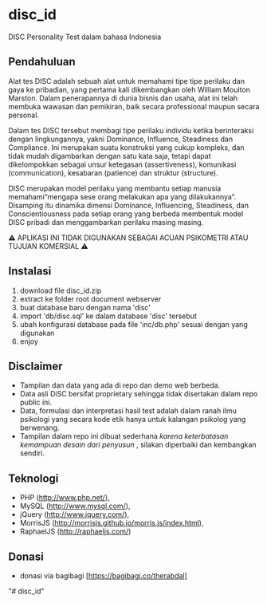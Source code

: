 # disc_id
DISC Personality Test dalam bahasa Indonesia

## Pendahuluan

Alat tes DISC adalah sebuah alat untuk memahami tipe tipe perilaku dan gaya ke pribadian, yang pertama kali dikembangkan oleh William Moulton Marston. Dalam penerapannya di dunia bisnis dan usaha, alat ini telah membuka wawasan dan pemikiran, baik secara professional maupun secara personal.

Dalam tes DISC tersebut membagi tipe perilaku individu ketika berinteraksi dengan lingkungannya, yakni  Dominance, Influence, Steadiness dan Compliance. Ini merupakan suatu konstruksi yang cukup kompleks, dan tidak mudah digambarkan dengan satu kata saja, tetapi dapat dikelompokkan sebagai unsur ketegasan (assertiveness), komunikasi (communication), kesabaran (patience) dan struktur (structure).

DISC merupakan model perilaku yang membantu setiap manusia memahami“mengapa sese orang melakukan apa yang  dilakukannya”. Disamping itu dinamika dimensi Dominance, Influencing, Steadiness, dan Conscientiousness pada setiap orang yang berbeda membentuk model DISC pribadi dan menggambarkan perilaku masing masing.

:warning: APLIKASI INI TIDAK DIGUNAKAN SEBAGAI ACUAN PSIKOMETRI ATAU TUJUAN KOMERSIAL :warning:

## Instalasi
1. download file disc_id.zip 
2. extract ke folder root document webserver
3. buat database baru dengan nama 'disc'
4. import 'db/disc.sql' ke dalam database 'disc' tersebut
5. ubah konfigurasi database pada file 'inc/db.php' sesuai dengan yang digunakan 
6. enjoy

## Disclaimer 
- Tampilan dan data yang ada di repo dan demo web berbeda.
- Data asli DiSC bersifat proprietary sehingga tidak disertakan dalam repo public ini.
- Data, formulasi dan interpretasi hasil test adalah dalam ranah ilmu psikologi yang secara kode etik hanya untuk kalangan psikolog yang berwenang.
- Tampilan dalam repo ini dibuat sederhana _karena keterbatasan kemampuan desain dari penyusun_ , silakan diperbaiki dan kembangkan sendiri.
 
## Teknologi
+ PHP (http://www.php.net/), 
+ MySQL (http://www.mysql.com/), 
+ jQuery (http://www.jquery.com/), 
+ MorrisJS (http://morrisjs.github.io/morris.js/index.html), 
+ RaphaelJS (http://raphaeljs.com/)

## Donasi
- donasi via bagibagi [https://bagibagi.co/therabdal]

"# disc_id" 

